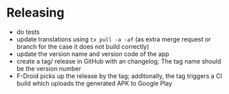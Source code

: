 # Releasing

- do tests
- update translations using ``tx pull -a -af`` (as extra merge request or branch for the case it does not build correctly)
- update the version name and version code of the app
- create a tag/ release in GitHub with an changelog; The tag name should be the version number
- F-Droid picks up the release by the tag; additonally, the tag triggers a CI build which uploads the generated APK to Google Play
